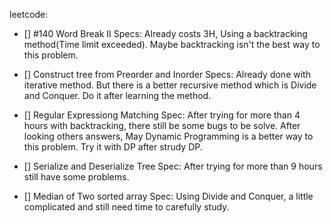 leetcode:
- [] #140 Word Break II
Specs: Already costs 3H, Using a backtracking method(Time limit exceeded). Maybe backtracking isn't the best way to this problem. 

- [] Construct tree from Preorder and Inorder
Specs: Already done with iterative method. But there is a better recursive method which is Divide and Conquer. Do it after learning the method.

- [] Regular Expressiong Matching 
Spec: After trying for more than 4 hours with backtracking, there still be some bugs to be solve. After looking others answers, May Dynamic Programming is a better way to this problem. Try it with DP after strudy DP. 

- [] Serialize and Deserialize Tree
Spec: After trying for more than 9 hours still have some problems. 

- [] Median of Two sorted array
Spec: Using Divide and Conquer, a little complicated and still need time to carefully study. 



